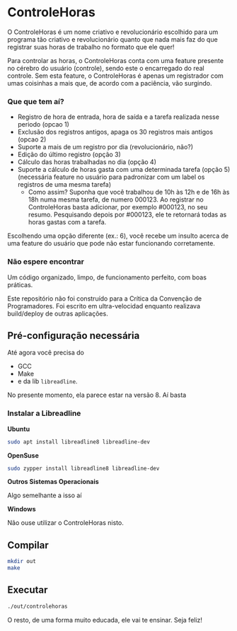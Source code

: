# ControleHoras
O ControleHoras é um nome criativo e revolucionário escolhido para um programa tão criativo e revolucionário quanto que nada mais faz do que
registrar suas horas de trabalho no formato que ele quer!

Para controlar as horas, o ControleHoras conta com uma feature presente no cérebro do usuário (controle), sendo este o encarregado do
real controle. Sem esta feature, o ControleHoras é apenas um registrador com umas coisinhas a mais que, de acordo com a paciência, vão
surgindo.

### Que que tem aí?
- Registro de hora de entrada, hora de saída e a tarefa realizada nesse periodo (opcao 1)
- Exclusão dos registros antigos, apaga os 30 registros mais antigos (opcao 2)
- Suporte a mais de um registro por dia (revolucionário, não?)
- Edição do último registro (opção 3)
- Cálculo das horas trabalhadas no dia (opção 4)
- Suporte a cálculo de horas gasta com uma determinada tarefa (opção 5) (necessária feature no usuário para padronizar com um label os
registros de uma mesma tarefa)
    - Como assim? Suponha que você trabalhou de 10h às 12h e de 16h às 18h numa mesma tarefa, de numero 000123. Ao registrar no ControleHoras
    basta adicionar, por exemplo #000123, no seu resumo. Pesquisando depois por #000123, ele te retornará todas as horas gastas com a tarefa.

Escolhendo uma opção diferente (ex.: 6), você recebe um insulto acerca de uma feature do usuário que pode não estar funcionando corretamente.

### Não espere encontrar
Um código organizado, limpo, de funcionamento perfeito, com boas práticas.

Este repositório não foi construído para a Crítica da Convenção de Programadores. Foi escrito em ultra-velocidad enquanto realizava build/deploy
de outras aplicações.


## Pré-configuração necessária
Até agora você precisa do
- GCC
- Make
- e da lib `libreadline`.

No presente momento, ela parece estar na versão 8. Aí basta

### Instalar a Libreadline
**Ubuntu**
```bash
sudo apt install libreadline8 libreadline-dev
```
**OpenSuse**
```bash
sudo zypper install libreadline8 libreadline-dev
```

**Outros Sistemas Operacionais**

Algo semelhante a isso aí

**Windows**

Não ouse utilizar o ControleHoras nisto.


## Compilar
```bash
mkdir out
make
```

## Executar
```bash
./out/controlehoras
```

O resto, de uma forma muito educada, ele vai te ensinar.
Seja feliz!


